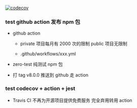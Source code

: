 [![codecov](https://codecov.io/gh/zq0904/test/branch/master/graph/badge.svg?token=jGb6vgIdnc)](https://codecov.io/gh/zq0904/test)

### test github action 发布 npm 包

- github action

  - private 项目每月有 2000 次的限制 public 项目无限制

  - .github/workflows/xxx.yml

- zero-test 纯测试 npm 包

- 打 tag v8.0.0 推送到 github 走 action

### test codecov + action + jest

- Travis CI 不再为开源项目提供免费服务 完全弃用转用 action
